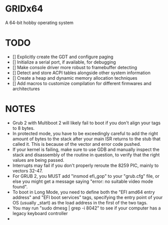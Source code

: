 # GRIDx64
A 64-bit hobby operating system

# TODO
- [] Explicitly create the GDT and configure paging
- [] Initialize a serial port, if available, for debugging
- [] Make console driver more robust to framebuffer detecting
- [] Detect and store ACPI tables alongside other system information
- [] Create a heap and dynamic memory allocation techniques
- [] Add macros to customize compilation for different firmwares and architectures

# NOTES
- Grub 2 with Multiboot 2 will likely fail to boot if you don't align your tags to 8 bytes.
- In protected mode, you have to be exceedingly careful to add the right amount of bytes to
  the stack after your main ISR returns to the stub that called it. This is because of the
  vector and error code pushed.
- If your kernel is failing, make sure to use GDB and manually inspect the stack and disassembly
  of the routine in question, to verify that the right values are being passed.
- Interrupts may fail if you don't properly reroute the 8259 PIC, mainly to vectors 32-47.
- For GRUB 2, you MUST add "insmod efi_gop" to your "grub.cfg" file, or else you might
  get a message saying "error: no suitable video mode found".
- To boot in Long Mode, you need to define both the "EFI amd64 entry address" and
  "EFI boot services" tags, specifying the entry point of your OS (usually _start) as the load
  address in the first of the two tags.
- You may run "sudo dmesg | grep -i 8042" to see if your computer has a legacy keyboard controller
- 